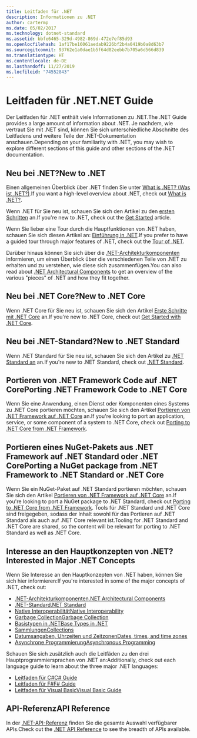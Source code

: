 ```yaml
---
title: Leitfaden für .NET
description: Informationen zu .NET
author: cartermp
ms.date: 05/02/2017
ms.technology: dotnet-standard
ms.assetid: bbfe6465-329d-4982-869d-472e7ef85d93
ms.openlocfilehash: 1af17be16061aedab9226bf2b4a0419b0a8d63b7
ms.sourcegitcommit: 93762e1a0dae1b5f64d82eebb7b705a6d566d839
ms.translationtype: HT
ms.contentlocale: de-DE
ms.lasthandoff: 11/27/2019
ms.locfileid: "74552843"
---
```

# <a name="net-guide"></a><span data-ttu-id="1b3e7-103">Leitfaden für .NET</span><span class="sxs-lookup"><span data-stu-id="1b3e7-103">.NET Guide</span></span>

<span data-ttu-id="1b3e7-104">Der Leitfaden für .NET enthält viele Informationen zu .NET.</span><span class="sxs-lookup"><span data-stu-id="1b3e7-104">The .NET Guide provides a large amount of information about .NET.</span></span>  <span data-ttu-id="1b3e7-105">Je nachdem, wie vertraut Sie mit .NET sind, können Sie sich unterschiedliche Abschnitte des Leitfadens und weitere Teile der .NET-Dokumentation anschauen.</span><span class="sxs-lookup"><span data-stu-id="1b3e7-105">Depending on your familiarity with .NET, you may wish to explore different sections of this guide and other sections of the .NET documentation.</span></span>

## <a name="new-to-net"></a><span data-ttu-id="1b3e7-106">Neu bei .NET?</span><span class="sxs-lookup"><span data-stu-id="1b3e7-106">New to .NET</span></span>

<span data-ttu-id="1b3e7-107">Einen allgemeinen Überblick über .NET finden Sie unter [What is .NET? (Was ist .NET?)](https://dotnet.microsoft.com/learn/dotnet/what-is-dotnet).</span><span class="sxs-lookup"><span data-stu-id="1b3e7-107">If you want a high-level overview about .NET, check out [What is .NET?](https://dotnet.microsoft.com/learn/dotnet/what-is-dotnet).</span></span>

<span data-ttu-id="1b3e7-108">Wenn .NET für Sie neu ist, schauen Sie sich den Artikel zu den [ersten Schritten](get-started.md) an.</span><span class="sxs-lookup"><span data-stu-id="1b3e7-108">If you're new to .NET, check out the [Get Started](get-started.md) article.</span></span>

<span data-ttu-id="1b3e7-109">Wenn Sie lieber eine Tour durch die Hauptfunktionen von .NET haben, schauen Sie sich diesen Artikel an: [Einführung in .NET](tour.md).</span><span class="sxs-lookup"><span data-stu-id="1b3e7-109">If you prefer to have a guided tour through major features of .NET, check out the [Tour of .NET](tour.md).</span></span>

<span data-ttu-id="1b3e7-110">Darüber hinaus können Sie sich über die [.NET-Architekturkomponenten](components.md) informieren, um einen Überblick über die verschiedenen Teile von .NET zu erhalten und zu verstehen, wie diese sich zusammenfügen.</span><span class="sxs-lookup"><span data-stu-id="1b3e7-110">You can also read about [.NET Architectural Components](components.md) to get an overview of the various "pieces" of .NET and how they fit together.</span></span>

## <a name="new-to-net-core"></a><span data-ttu-id="1b3e7-111">Neu bei .NET Core?</span><span class="sxs-lookup"><span data-stu-id="1b3e7-111">New to .NET Core</span></span>

<span data-ttu-id="1b3e7-112">Wenn .NET Core für Sie neu ist, schauen Sie sich den Artikel [Erste Schritte mit .NET Core](../core/get-started.md) an.</span><span class="sxs-lookup"><span data-stu-id="1b3e7-112">If you're new to .NET Core, check out [Get Started with .NET Core](../core/get-started.md).</span></span>

## <a name="new-to-net-standard"></a><span data-ttu-id="1b3e7-113">Neu bei .NET-Standard?</span><span class="sxs-lookup"><span data-stu-id="1b3e7-113">New to .NET Standard</span></span>

<span data-ttu-id="1b3e7-114">Wenn .NET Standard für Sie neu ist, schauen Sie sich den Artikel zu [.NET Standard an](net-standard.md) an.</span><span class="sxs-lookup"><span data-stu-id="1b3e7-114">If you're new to .NET Standard, check out [.NET Standard](net-standard.md).</span></span>

## <a name="porting-net-framework-code-to-net-core"></a><span data-ttu-id="1b3e7-115">Portieren von .NET Framework Code auf .NET Core</span><span class="sxs-lookup"><span data-stu-id="1b3e7-115">Porting .NET Framework Code to .NET Core</span></span>

<span data-ttu-id="1b3e7-116">Wenn Sie eine Anwendung, einen Dienst oder Komponenten eines Systems zu .NET Core portieren möchten, schauen Sie sich den Artikel [Portieren von .NET Framework auf .NET Core](../core/porting/index.md) an.</span><span class="sxs-lookup"><span data-stu-id="1b3e7-116">If you're looking to port an application, service, or some component of a system to .NET Core, check out [Porting to .NET Core from .NET Framework](../core/porting/index.md).</span></span>

## <a name="porting-a-nuget-package-from-net-framework-to-net-standard-or-net-core"></a><span data-ttu-id="1b3e7-117">Portieren eines NuGet-Pakets aus .NET Framework auf .NET Standard oder .NET Core</span><span class="sxs-lookup"><span data-stu-id="1b3e7-117">Porting a NuGet package from .NET Framework to .NET Standard or .NET Core</span></span>

<span data-ttu-id="1b3e7-118">Wenn Sie ein NuGet-Paket auf .NET Standard portieren möchten, schauen Sie sich den Artikel [Portieren von .NET Framework auf .NET Core](../core/porting/index.md) an.</span><span class="sxs-lookup"><span data-stu-id="1b3e7-118">If you're looking to port a NuGet package to .NET Standard, check out [Porting to .NET Core from .NET Framework](../core/porting/index.md).</span></span>  <span data-ttu-id="1b3e7-119">Tools für .NET Standard und .NET Core sind freigegeben, sodass der Inhalt sowohl für das Portieren auf .NET Standard als auch auf .NET Core relevant ist.</span><span class="sxs-lookup"><span data-stu-id="1b3e7-119">Tooling for .NET Standard and .NET Core are shared, so the content will be relevant for porting to .NET Standard as well as .NET Core.</span></span>

## <a name="interested-in-major-net-concepts"></a><span data-ttu-id="1b3e7-120">Interesse an den Hauptkonzepten von .NET?</span><span class="sxs-lookup"><span data-stu-id="1b3e7-120">Interested in Major .NET Concepts</span></span>

<span data-ttu-id="1b3e7-121">Wenn Sie Interesse an den Hauptkonzepten von .NET haben, können Sie sich hier informieren:</span><span class="sxs-lookup"><span data-stu-id="1b3e7-121">If you're interested in some of the major concepts of .NET, check out:</span></span>

* [<span data-ttu-id="1b3e7-122">.NET-Architekturkomponenten</span><span class="sxs-lookup"><span data-stu-id="1b3e7-122">.NET Architectural Components</span></span>](components.md)
* [<span data-ttu-id="1b3e7-123">.NET-Standard</span><span class="sxs-lookup"><span data-stu-id="1b3e7-123">.NET Standard</span></span>](net-standard.md)
* [<span data-ttu-id="1b3e7-124">Native Interoperabilität</span><span class="sxs-lookup"><span data-stu-id="1b3e7-124">Native Interoperability</span></span>](native-interop/index.md)
* [<span data-ttu-id="1b3e7-125">Garbage Collection</span><span class="sxs-lookup"><span data-stu-id="1b3e7-125">Garbage Collection</span></span>](garbage-collection/index.md)
* [<span data-ttu-id="1b3e7-126">Basistypen in .NET</span><span class="sxs-lookup"><span data-stu-id="1b3e7-126">Base Types in .NET</span></span>](base-types/index.md)
* [<span data-ttu-id="1b3e7-127">Sammlungen</span><span class="sxs-lookup"><span data-stu-id="1b3e7-127">Collections</span></span>](collections/index.md)
* [<span data-ttu-id="1b3e7-128">Datumsangaben, Uhrzeiten und Zeitzonen</span><span class="sxs-lookup"><span data-stu-id="1b3e7-128">Dates, times, and time zones</span></span>](datetime/index.md)
* [<span data-ttu-id="1b3e7-129">Asynchrone Programmierung</span><span class="sxs-lookup"><span data-stu-id="1b3e7-129">Asynchronous Programming</span></span>](async.md)

<span data-ttu-id="1b3e7-130">Schauen Sie sich zusätzlich auch die Leitfäden zu den drei Hauptprogrammiersprachen von .NET an:</span><span class="sxs-lookup"><span data-stu-id="1b3e7-130">Additionally, check out each language guide to learn about the three major .NET languages:</span></span>

* [<span data-ttu-id="1b3e7-131">Leitfaden für C#</span><span class="sxs-lookup"><span data-stu-id="1b3e7-131">C# Guide</span></span>](../csharp/index.yml)
* [<span data-ttu-id="1b3e7-132">Leitfaden für F#</span><span class="sxs-lookup"><span data-stu-id="1b3e7-132">F# Guide</span></span>](../fsharp/index.yml)
* [<span data-ttu-id="1b3e7-133">Leitfaden für Visual Basic</span><span class="sxs-lookup"><span data-stu-id="1b3e7-133">Visual Basic Guide</span></span>](../visual-basic/index.md)

## <a name="api-reference"></a><span data-ttu-id="1b3e7-134">API-Referenz</span><span class="sxs-lookup"><span data-stu-id="1b3e7-134">API Reference</span></span>

<span data-ttu-id="1b3e7-135">In der [.NET-API-Referenz](../../api/index.md) finden Sie die gesamte Auswahl verfügbarer APIs.</span><span class="sxs-lookup"><span data-stu-id="1b3e7-135">Check out the [.NET API Reference](../../api/index.md) to see the breadth of APIs available.</span></span>

